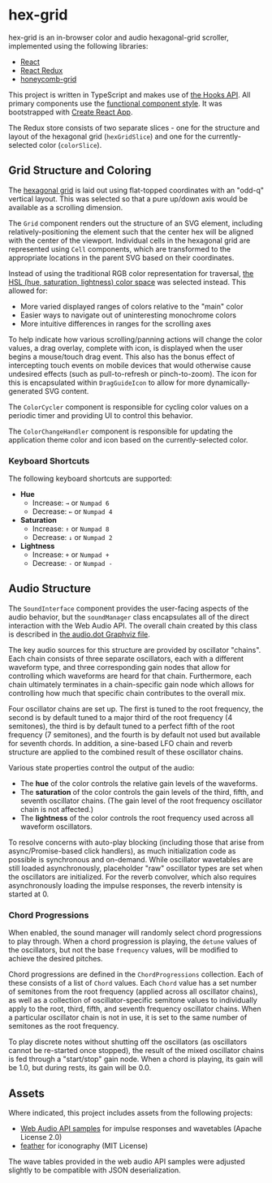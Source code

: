 # hex-grid

hex-grid is an in-browser color and audio hexagonal-grid scroller, implemented using the following libraries:

- [React](https://reactjs.org/)
- [React Redux](https://react-redux.js.org/)
- [honeycomb-grid](https://github.com/flauwekeul/honeycomb)

This project is written in TypeScript and makes use of [the Hooks API](https://reactjs.org/docs/hooks-intro.html). All primary components use the [functional component style](https://reactjs.org/docs/components-and-props.html#function-and-class-components). It was bootstrapped with [Create React App](https://github.com/facebook/create-react-app).

The Redux store consists of two separate slices - one for the structure and layout of the hexagonal grid (`hexGridSlice`) and one for the currently-selected color (`colorSlice`).

## Grid Structure and Coloring

The [hexagonal grid](https://www.redblobgames.com/grids/hexagons/#basics) is laid out using flat-topped coordinates with an "odd-q" vertical layout. This was selected so that a pure up/down axis would be available as a scrolling dimension.

The `Grid` component renders out the structure of an SVG element, including relatively-positioning the element such that the center hex will be aligned with the center of the viewport. Individual cells in the hexagonal grid are represented using `Cell` components, which are transformed to the appropriate locations in the parent SVG based on their coordinates.

Instead of using the traditional RGB color representation for traversal, [the HSL (hue, saturation, lightness) color space](https://en.wikipedia.org/wiki/HSL_and_HSV) was selected instead. This allowed for:

- More varied displayed ranges of colors relative to the "main" color
- Easier ways to navigate out of uninteresting monochrome colors
- More intuitive differences in ranges for the scrolling axes

To help indicate how various scrolling/panning actions will change the color values, a drag overlay, complete with icon, is displayed when the user begins a mouse/touch drag event. This also has the bonus effect of intercepting touch events on mobile devices that would otherwise cause undesired effects (such as pull-to-refresh or pinch-to-zoom). The icon for this is encapsulated within `DragGuideIcon` to allow for more dynamically-generated SVG content.

The `ColorCycler` component is responsible for cycling color values on a periodic timer and providing UI to control this behavior.

The `ColorChangeHandler` component is responsible for updating the application theme color and icon based on the currently-selected color.

### Keyboard Shortcuts

The following keyboard shortcuts are supported:

- **Hue**
  - Increase: `→` or `Numpad 6`
  - Decrease: `←` or `Numpad 4`
- **Saturation**
  - Increase: `↑` or `Numpad 8`
  - Decrease: `↓` or `Numpad 2`
- **Lightness**
  - Increase: `+` or `Numpad +`
  - Decrease: `-` or `Numpad -`

## Audio Structure

The `SoundInterface` component provides the user-facing aspects of the audio behavior, but the `soundManager` class encapsulates all of the direct interaction with the Web Audio API. The overall chain created by this class is described in [the audio.dot Graphviz file](audio.dot). 

The key audio sources for this structure are provided by oscillator "chains". Each chain consists of three separate oscillators, each with a different waveform type, and three corresponding gain nodes that allow for controlling which waveforms are heard for that chain. Furthermore, each chain ultimately terminates in a chain-specific gain node which allows for controlling how much that specific chain contributes to the overall mix.

Four oscillator chains are set up. The first is tuned to the root frequency, the second is by default tuned to a major third of the root frequency (4 semitones), the third is by default tuned to a perfect fifth of the root frequency (7 semitones), and the fourth is by default not used but available for seventh chords. In addition, a sine-based LFO chain and reverb structure are applied to the combined result of these oscillator chains.

Various state properties control the output of the audio:

- The **hue** of the color controls the relative gain levels of the waveforms.
- The **saturation** of the color controls the gain levels of the third, fifth, and seventh oscillator chains. (The gain level of the root frequency oscillator chain is not affected.)
- The **lightness** of the color controls the root frequency used across all waveform oscillators.

To resolve concerns with auto-play blocking (including those that arise from async/Promise-based click handlers), as much initialization code as possible is synchronous and on-demand. While oscillator wavetables are still loaded asynchronously, placeholder "raw" oscillator types are set when the oscillators are initialized. For the reverb convolver, which also requires asynchronously loading the impulse responses, the reverb intensity is started at 0.

### Chord Progressions

When enabled, the sound manager will randomly select chord progressions to play through. When a chord progression is playing, the `detune` values of the oscillators, but not the base `frequency` values, will be modified to achieve the desired pitches.

Chord progressions are defined in the `ChordProgressions` collection. Each of these consists of a list of `Chord` values. Each `Chord` value has a set number of semitones from the root frequency (applied across all oscillator chains), as well as a collection of oscillator-specific semitone values to individually apply to the root, third, fifth, and seventh frequency oscillator chains. When a particular oscillator chain is not in use, it is set to the same number of semitones as the root frequency.

To play discrete notes without shutting off the oscillators (as oscillators cannot be re-started once stopped), the result of the mixed oscillator chains is fed through a "start/stop" gain node. When a chord is playing, its gain will be 1.0, but during rests, its gain will be 0.0.

## Assets

Where indicated, this project includes assets from the following projects:

- [Web Audio API samples](https://github.com/GoogleChromeLabs/web-audio-samples) for impulse responses and wavetables (Apache License 2.0)
- [feather](https://github.com/feathericons/feather) for iconography (MIT License)

The wave tables provided in the web audio API samples were adjusted slightly to be compatible with JSON deserialization.

